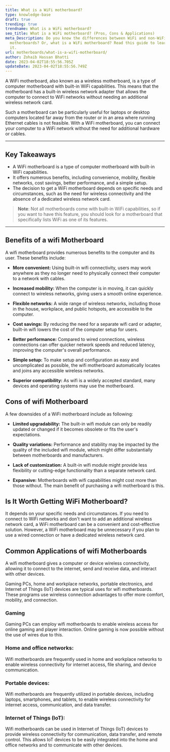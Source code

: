 ```yaml
---
title: What is a WiFi motherboard?
type: knowledge-base
draft: true
trending: true
trendname: What is a WiFi motherboard?
seo_title: What is a WiFi motherboard? (Pros, Cons & Applications)
meta_Description: Do you know the differences between WiFi and non-WiFi
  motherboards? Or, what is a WiFi motherboard? Read this guide to learn about
  it.
url: motherboards/what-is-a-wifi-motherboard/
author: Zohaib Hassan Bhatti
date: 2023-04-02T18:55:56.705Z
updateDate: 2023-04-02T18:55:56.749Z
---
```

A WiFi motherboard, also known as a wireless motherboard, is a type of computer motherboard with built-in WiFi capabilities. This means that the motherboard has a built-in wireless network adapter that allows the computer to connect to WiFi networks without needing an additional wireless network card.

Such a motherboard can be particularly useful for laptops or desktop computers located far away from the router or in an area where running Ethernet cables is not feasible. With a WiFi motherboard, you can connect your computer to a WiFi network without the need for additional hardware or cables.

- - -

## Key Takeaways

* A WiFi motherboard is a type of computer motherboard with built-in WiFi capabilities.
* It offers numerous benefits, including convenience, mobility, flexible networks, cost savings, better performance, and a simple setup.
* The decision to get a WiFi motherboard depends on specific needs and circumstances, such as the need for wireless connectivity and the absence of a dedicated wireless network card.

> **Note**: Not all motherboards come with built-in WiFi capabilities, so if you want to have this feature, you should look for a motherboard that specifically lists WiFi as one of its features.

- - -

## Benefits of a wifi Motherboard

A wifi motherboard provides numerous benefits to the computer and its user. These benefits include:

* **More convenient:** Using built-in wifi connectivity, users may work anywhere as they no longer need to physically connect their computer to a network with cables.


* **Increased mobility:** When the computer is in moving, it can quickly connect to wireless networks, giving users a smooth online experience.


* **Flexible networks:** A wide range of wireless networks, including those in the house, workplace, and public hotspots, are accessible to the computer.


* **Cost savings:** By reducing the need for a separate wifi card or adapter, built-in wifi lowers the cost of the computer setup for users.


* **Better performance:** Compared to wired connections, wireless connections can offer quicker network speeds and reduced latency, improving the computer's overall performance.


* **Simple setup:** To make setup and configuration as easy and uncomplicated as possible, the wifi motherboard automatically locates and joins any accessible wireless networks.


* **Superior compatibility:** As wifi is a widely accepted standard, many devices and operating systems may use the motherboard.

## Cons of wifi Motherboard

A few downsides of a WiFi motherboard include as following:

* **Limited upgradability:** The built-in wifi module can only be readily updated or changed if it becomes obsolete or fits the user's expectations.


* **Quality variations:** Performance and stability may be impacted by the quality of the included wifi module, which might differ substantially between motherboards and manufacturers.


* **Lack of customization:** A built-in wifi module might provide less flexibility or cutting-edge functionality than a separate network card.


* **Expansive:** Motherboards with wifi capabilities might cost more than those without. The main benefit of purchasing a wifi motherboard is this.

## Is It Worth Getting WiFi Motherboard?

It depends on your specific needs and circumstances. If you need to connect to WiFi networks and don't want to add an additional wireless network card, a WiFi motherboard can be a convenient and cost-effective solution. However, a WiFi motherboard may be unnecessary if you plan to use a wired connection or have a dedicated wireless network card.

## Common Applications of wifi Motherboards

A wifi motherboard gives a computer or device wireless connectivity, allowing it to connect to the internet, send and receive data, and interact with other devices.

Gaming PCs, home and workplace networks, portable electronics, and Internet of Things (IoT) devices are typical uses for wifi motherboards. These programs use wireless connection advantages to offer more comfort, mobility, and connection.

### Gaming

Gaming PCs can employ wifi motherboards to enable wireless access for online gaming and player interaction. Online gaming is now possible without the use of wires due to this. 

### Home and office networks: 

Wifi motherboards are frequently used in home and workplace networks to enable wireless connectivity for internet access, file sharing, and device communication.

### Portable devices:

Wifi motherboards are frequently utilized in portable devices, including laptops, smartphones, and tablets, to enable wireless connectivity for internet access, communication, and data transfer.

### Internet of Things (IoT):

Wifi motherboards can be used in Internet of Things (IoT) devices to provide wireless connectivity for communication, data transfer, and remote control. This allows IoT devices to be easily integrated into the home and office networks and to communicate with other devices.